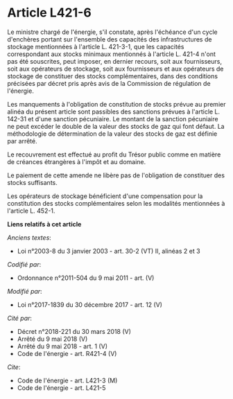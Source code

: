 # Article L421-6

Le ministre chargé de l'énergie, s'il constate, après l'échéance d'un cycle d'enchères portant sur l'ensemble des capacités
des infrastructures de stockage mentionnées à l'article L. 421-3-1, que les capacités correspondant aux stocks minimaux
mentionnés à l'article L. 421-4 n'ont pas été souscrites, peut imposer, en dernier recours, soit aux fournisseurs, soit aux
opérateurs de stockage, soit aux fournisseurs et aux opérateurs de stockage de constituer des stocks complémentaires, dans
des conditions précisées par décret pris après avis de la Commission de régulation de l'énergie.

Les manquements à l'obligation de constitution de stocks prévue au premier alinéa du présent article sont passibles des
sanctions prévues à l'article L. 142-31 et d'une sanction pécuniaire. Le montant de la sanction pécuniaire ne peut excéder le
double de la valeur des stocks de gaz qui font défaut. La méthodologie de détermination de la valeur des stocks de gaz est
définie par arrêté.

Le recouvrement est effectué au profit du Trésor public comme en matière de créances étrangères à l'impôt et au domaine.

Le paiement de cette amende ne libère pas de l'obligation de constituer des stocks suffisants.

Les opérateurs de stockage bénéficient d'une compensation pour la constitution des stocks complémentaires selon les modalités
mentionnées à l'article L. 452-1.

**Liens relatifs à cet article**

_Anciens textes_:

  - Loi n°2003-8 du 3 janvier 2003 - art. 30-2 (VT) II, alinéas 2 et 3

_Codifié par_:

  - Ordonnance n°2011-504 du 9 mai 2011 - art. (V)

_Modifié par_:

  - Loi n°2017-1839 du 30 décembre 2017 - art. 12 (V)

_Cité par_:

  - Décret n°2018-221 du 30 mars 2018 (V)
  - Arrêté du 9 mai 2018 (V)
  - Arrêté du 9 mai 2018 - art. 1 (V)
  - Code de l'énergie - art. R421-4 (V)

_Cite_:

  - Code de l'énergie - art. L421-3 (M)
  - Code de l'énergie - art. L421-5
